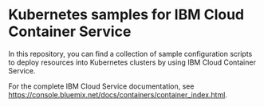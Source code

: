 # Kubernetes samples for IBM Cloud Container Service
In this repository, you can find a collection of sample configuration scripts to deploy resources into Kubernetes clusters by using IBM Cloud Container Service.

For the complete IBM Cloud Service documentation, see https://console.bluemix.net/docs/containers/container_index.html.
